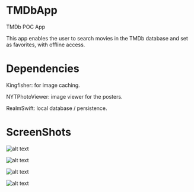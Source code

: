# TMDbApp
TMDb POC App

This app enables the user to search movies in the TMDb database and set as favorites, with offline access.

# Dependencies
Kingfisher: for image caching.

NYTPhotoViewer: image viewer for the posters.

RealmSwift: local database / persistence.

# ScreenShots

![alt text](https://www.imageupload.co.uk/images/2017/12/30/screenshot_1.md.jpg)


![alt text](https://www.imageupload.co.uk/images/2017/12/30/screenshot_2.md.jpg)


![alt text](https://www.imageupload.co.uk/images/2017/12/30/screenshot_3.md.jpg)


![alt text](https://www.imageupload.co.uk/images/2017/12/30/screenshot_4a9c41.md.jpg)


